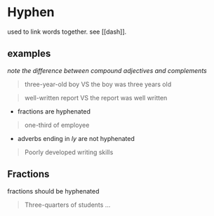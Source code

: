 # Hyphen

used to link words together. see [[dash]].

## examples

_note the difference between compound adjectives and complements_

> three-year-old boy VS the boy was three years old

> well-written report VS the report was well written

- fractions are hyphenated

> one-third of employee

- adverbs ending in _ly_ are not hyphenated

> Poorly developed writing skills

## Fractions

fractions should be hyphenated

> Three-quarters of students $\dots$
